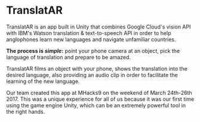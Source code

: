 # TranslatAR
TranslatAR is an app built in Unity that combines Google Cloud's vision API with IBM's Watson translation & text-to-speech API in order to help anglophones learn new languages and navigate unfamiliar countries.

**The process is *simple*:** point your phone camera at an object, pick the language of translation and prepare to be amazed.

TranslatAR films an object with your phone, shows the translation into the desired language, also providing an audio clip in order to facilitate the learning of the new language.

Our team created this app at MHacks9 on the weekend of March 24th-26th 2017. 
This was a unique experience for all of us because it was our first time using the game engine Unity, which can be an extremely powerful tool in the right hands.
